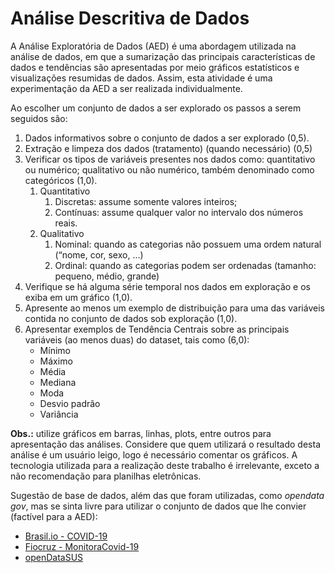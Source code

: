 # Análise Descritiva de Dados

A Análise Exploratória de Dados (AED) é uma abordagem utilizada na análise de dados, em que a sumarização das principais características de dados e tendências são apresentadas por meio gráficos estatísticos e visualizações resumidas de dados. Assim, esta atividade é uma experimentação da AED a ser realizada individualmente.

Ao escolher um conjunto de dados a ser explorado os passos a serem seguidos são:

1. Dados informativos sobre o conjunto de dados a ser explorado (0,5).
1. Extração e limpeza dos dados (tratamento) (quando necessário) (0,5)
1. Verificar os tipos de variáveis presentes nos dados como: quantitativo ou numérico; qualitativo ou não numérico, também denominado como categóricos (1,0).
    1. Quantitativo
        1. Discretas: assume somente valores inteiros;
        1. Contínuas: assume qualquer valor no intervalo dos números reais.
    1. Qualitativo
        1. Nominal: quando as categorias não possuem uma ordem natural (“nome, cor, sexo, ...)
        1. Ordinal: quando as categorias podem ser ordenadas (tamanho: pequeno, médio, grande)
1. Verifique se há alguma série temporal nos dados em exploração e os exiba em um gráfico (1,0).
1. Apresente ao menos um exemplo de distribuição para uma das variáveis contida no conjunto de dados sob exploração (1,0).
1. Apresentar exemplos de Tendência Centrais sobre as principais variáveis (ao menos duas) do dataset, tais como (6,0):
    - Mínimo
    - Máximo
    - Média
    - Mediana
    - Moda
    - Desvio padrão
    - Variância

**Obs.:** utilize gráficos em barras, linhas, plots, entre outros para apresentação das análises. Considere que quem utilizará o resultado desta análise é um usuário leigo, logo é necessário comentar os gráficos. A tecnologia utilizada para a realização deste trabalho é irrelevante, exceto a não recomendação para planilhas eletrônicas.

Sugestão de base de dados, além das que foram utilizadas, como *opendata gov*, mas se sinta livre para utilizar o conjunto de dados que lhe convier (factível para a AED):

- [Brasil.io - COVID-19](https://brasil.io/covid19/)
- [Fiocruz - MonitoraCovid-19](https://bigdata-covid19.icict.fiocruz.br/)
- [openDataSUS](https://opendatasus.saude.gov.br/dataset)
